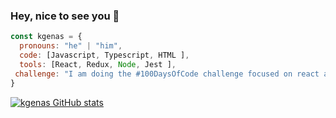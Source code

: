 ### Hey, nice to see you 👋

```javascript
const kgenas = {
  pronouns: "he" | "him",
  code: [Javascript, Typescript, HTML ],
  tools: [React, Redux, Node, Jest ],
 challenge: "I am doing the #100DaysOfCode challenge focused on react and typescript"
}

```

[![kgenas GitHub stats](https://github-readme-stats.vercel.app/api?username=kgenas)](https://github.com/anuraghazra/github-readme-stats)

<!--
**kgenas/kgenas** is a ✨ _special_ ✨ repository because its `README.md` (this file) appears on your GitHub profile.

Here are some ideas to get you started:

- 🔭 I’m currently working on ...
- 🌱 I’m currently learning ...
- 👯 I’m looking to collaborate on ...
- 🤔 I’m looking for help with ...
- 💬 Ask me about ...
- 📫 How to reach me: ...
- 😄 Pronouns: ...
- ⚡ Fun fact: ...
-->
